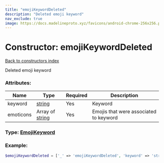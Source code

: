 ```yaml
---
title: "emojiKeywordDeleted"
description: "Deleted emoji keyword"
nav_exclude: true
image: https://docs.madelineproto.xyz/favicons/android-chrome-256x256.png
---
```

# Constructor: emojiKeywordDeleted  
[Back to constructors index](/API_docs/constructors/index.md)



Deleted emoji keyword

### Attributes:

| Name     |    Type       | Required | Description |
|----------|---------------|----------|-------------|
|keyword|[string](/API_docs/types/string.md) | Yes|Keyword|
|emoticons|Array of [string](/API_docs/types/string.md) | Yes|Emojis that were associated to keyword|



### Type: [EmojiKeyword](/API_docs/types/EmojiKeyword.md)


### Example:

```php
$emojiKeywordDeleted = ['_' => 'emojiKeywordDeleted', 'keyword' => 'string', 'emoticons' => ['string', 'string']];
```  
